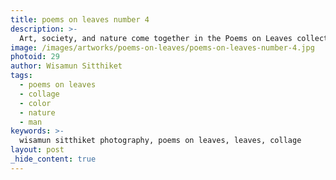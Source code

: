 ```yaml
---
title: poems on leaves number 4
description: >-
  Art, society, and nature come together in the Poems on Leaves collection by Wisamun Sitthiket.
image: /images/artworks/poems-on-leaves/poems-on-leaves-number-4.jpg
photoid: 29
author: Wisamun Sitthiket
tags:
  - poems on leaves
  - collage
  - color
  - nature
  - man
keywords: >-
  wisamun sitthiket photography, poems on leaves, leaves, collage
layout: post
_hide_content: true
---
```

